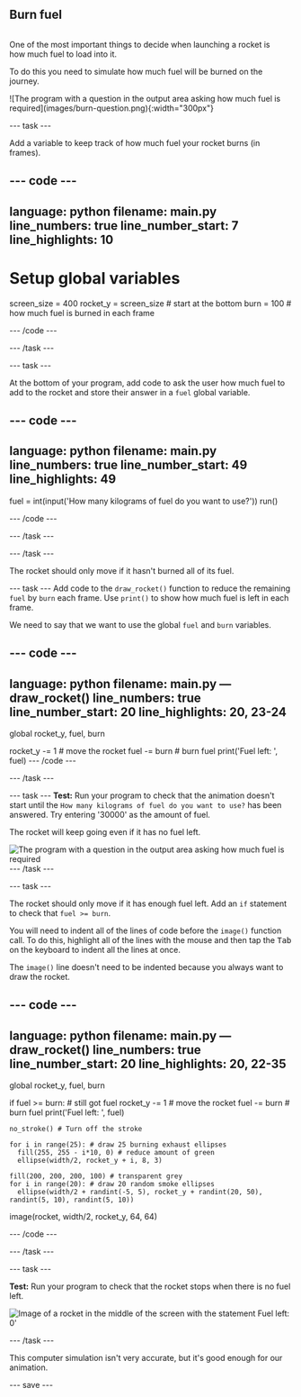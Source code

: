 ## Burn fuel

<div style="display: flex; flex-wrap: wrap">
<div style="flex-basis: 200px; flex-grow: 1; margin-right: 15px;">

One of the most important things to decide when launching a rocket is how much fuel to load into it. 

To do this you need to simulate how much fuel will be burned on the journey.
</div>
![The program with a question in the output area asking how much fuel is required](images/burn-question.png){:width="300px"}
</div>

--- task ---

Add a variable to keep track of how much fuel your rocket burns (in frames).

--- code ---
---
language: python
filename: main.py
line_numbers: true
line_number_start: 7 
line_highlights: 10
---
# Setup global variables 
screen_size = 400
rocket_y = screen_size # start at the bottom
burn = 100 # how much fuel is burned in each frame

--- /code ---

--- /task ---


--- task ---

At the bottom of your program, add code to ask the user how much fuel to add to the rocket and store their answer in a `fuel` global variable. 

--- code ---
---
language: python
filename: main.py 
line_numbers: true
line_number_start: 49
line_highlights: 49
---
fuel = int(input('How many kilograms of fuel do you want to use?'))
run()
  
--- /code ---

--- /task ---

--- /task ---

The rocket should only move if it hasn't burned all of its fuel.

--- task ---
Add code to the `draw_rocket()` function to reduce the remaining `fuel` by `burn` each frame. Use `print()` to show how much fuel is left in each frame.

We need to say that we want to use the global `fuel` and `burn` variables.

--- code ---
---
language: python
filename: main.py — draw_rocket()
line_numbers: true
line_number_start: 20 
line_highlights: 20, 23-24
---
  global rocket_y, fuel, burn
  
  rocket_y -= 1 # move the rocket
  fuel -= burn # burn fuel
  print('Fuel left: ', fuel)
--- /code ---

--- /task ---

--- task ---
**Test:** Run your program to check that the animation doesn't start until the `How many kilograms of fuel do you want to use?` has been answered. Try entering '30000' as the amount of fuel.

The rocket will keep going even if it has no fuel left. 

![The program with a question in the output area asking how much fuel is required](images/burn-question.png)
--- /task ---

--- task ---

The rocket should only move if it has enough fuel left. Add an `if` statement to check that `fuel >= burn`.

You will need to indent all of the lines of code before the `image()` function call. To do this, highlight all of the lines with the mouse and then tap the <kbd>Tab</kbd> on the keyboard to indent all the lines at once.

The `image()` line doesn't need to be indented because you always want to draw the rocket.

--- code ---
---
language: python
filename: main.py — draw_rocket()
line_numbers: true
line_number_start: 20 
line_highlights: 20, 22-35
---
  global rocket_y, fuel, burn

  if fuel >= burn: # still got fuel
    rocket_y -= 1 # move the rocket
    fuel -= burn # burn fuel
    print('Fuel left: ', fuel)
    
    no_stroke() # Turn off the stroke
    
    for i in range(25): # draw 25 burning exhaust ellipses
      fill(255, 255 - i*10, 0) # reduce amount of green
      ellipse(width/2, rocket_y + i, 8, 3) 
    
    fill(200, 200, 200, 100) # transparent grey
    for i in range(20): # draw 20 random smoke ellipses
      ellipse(width/2 + randint(-5, 5), rocket_y + randint(20, 50), randint(5, 10), randint(5, 10))

  image(rocket, width/2, rocket_y, 64, 64)

--- /code ---

--- /task ---

--- task ---

**Test:** Run your program to check that the rocket stops when there is no fuel left. 

![Image of a rocket in the middle of the screen with the statement Fuel left: 0'](images/burn-empty.png)

--- /task ---

This computer simulation isn't very accurate, but it's good enough for our animation. 

--- save ---

